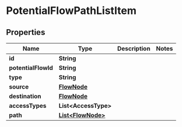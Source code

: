 

# PotentialFlowPathListItem


## Properties

| Name | Type | Description | Notes |
|------------ | ------------- | ------------- | -------------|
|**id** | **String** |  |  |
|**potentialFlowId** | **String** |  |  |
|**type** | **String** |  |  |
|**source** | [**FlowNode**](FlowNode.md) |  |  |
|**destination** | [**FlowNode**](FlowNode.md) |  |  |
|**accessTypes** | **List&lt;AccessType&gt;** |  |  |
|**path** | [**List&lt;FlowNode&gt;**](FlowNode.md) |  |  |



